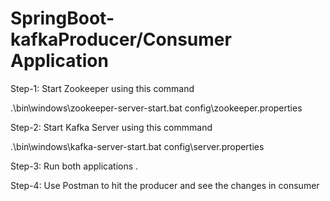 # SpringBoot-kafkaProducer/Consumer Application

Step-1:   Start Zookeeper using this command

.\bin\windows\zookeeper-server-start.bat config\zookeeper.properties

Step-2: Start Kafka Server using this commmand 

.\bin\windows\kafka-server-start.bat config\server.properties

Step-3: Run both applications .

Step-4: Use Postman to hit  the producer and see the changes in consumer
